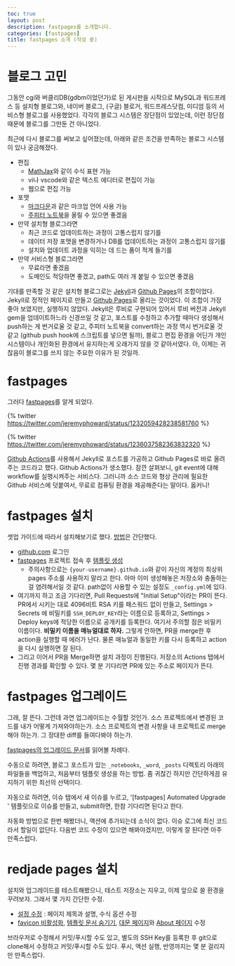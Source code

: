 ```yaml
---
toc: true
layout: post
description: fastpages를 소개합니다.
categories: [fastpages]
title: fastpages 소개 (작성 중)
---
```

# 블로그 고민

그동안 cgi와 버클리DB(gdbm이었던가)로 된 게시판을 시작으로 MySQL과 워드프레스 등
설치형 블로그와, 네이버 블로그, (구글) 블로거, 워드프레스닷컴, 미디엄 등의
서비스형 블로그를 사용했었다. 각각의 블로그 시스템은 장단점이 있었는데, 이런
장단점 때문에 블로그를 그만둔 건 아니었다.

최근에 다시 블로그를 써보고 싶어졌는데, 아래와 같은 조건을 만족하는 블로그
시스템이 있나 궁금해졌다.

* 편집
  * [MathJax](https://www.mathjax.org/)와 같이 수식 표현 가능
  * vi나 vscode와 같은 텍스트 에디터로 편집이 가능
  * 웹으로 편집 가능
* 포맷
  * [마크다운](https://guides.github.com/features/mastering-markdown/)과 같은
  마크업 언어 사용 가능
  * [주피터 노트북](https://jupyter.org/)을 올릴 수 있으면 좋겠음
* 만약 설치형 블로그라면
  * 최근 코드로 업데이트하는 과정이 고통스럽지 않기를
  * 데이터 저장 포맷을 변경하거나 DB를 업데이트하는 과정이 고통스럽지 않기를
  * 설치와 업데이트 과정을 익히는 데 드는 품이 적게 들기를
* 만약 서비스형 블로그라면
  * 무료라면 좋겠음
  * 도메인도 적당하면 좋겠고, path도 여러 개 붙일 수 있으면 좋겠음

기대를 만족할 것 같은 설치형 블로그로는 [Jekyll](https://jekyllrb.com/)과 
[Github Pages](https://pages.github.com/)의 조합이었다.
Jekyll로 정적인 페이지로 만들고 [Github Pages](https://pages.github.com/)로
올리는 것이었다. 이 조합이 가장 좋아 보였지만, 실행하지 않았다.
Jekyll은 루비로 구현되어 있어서 루비 버전과 Jekyll gem을 업데이트하느라
신경쓰일 것 같고, 포스트를 수정하고 추가할 때마다 생성해서 push하는 게 번거로울
것 같고, 주피터 노트북을 convert하는 과정 역시 번거로울 것 같고 (github push
hook에 스크립트를 넣으면 될까), 블로그 편집 환경을 어딘가 개인 시스템이나
개인화된 환경에서 유지하는게 오래가지 않을 것 같아서였다.
아, 이제는 귀찮음이 블로그를 쓰지 않는 주요한 이유가 된 것일까.

# fastpages

그러다 [fastpages](https://github.com/fastai/fastpages)를 알게 되었다.

{% twitter https://twitter.com/jeremyphoward/status/1232059428238581760 %}

{% twitter https://twitter.com/jeremyphoward/status/1236037582363832320 %}

[Github Actions](https://github.com/features/actions)를 사용해서 Jekyll로
포스트를 가공하고 Github Pages로 바로 올려주는 코드라고 했다. Github Actions가 
생소했다. 잠깐 살펴보니, git event에 대해 workflow를 실행시켜주는 서비스다.
그러니까 소스 코드와 형상 관리에 필요한 Github 서비스에 덧붙여서, 무료로 컴퓨팅
환경을 제공해준다는 말이다. 옳커니!

# fastpages 설치

셋업 가이드에 따라서 설치해보기로 했다. [방법](https://github.com/fastai/fastpages#setup-instructions)은 간단했다.
* [github.com](https://github.com/) 로그인
* [fastpages](https://github.com/fastai/fastpages) 프로젝트 접속 후 [템플릿 생성](https://github.com/fastai/fastpages/generate)
  * 주의사항으로는 `{your-username}.github.io`와 같이 자신의 계정의 최상위
  pages 주소를 사용하지 말라고 한다. 아마 이미 생성해놓은 저장소와 충돌하는 걸
  염려해서일 것 같다. path없이 사용할 수 있는 설정도 `_config.yml`에 있다.
* 여기까지 하고 조금 기다리면, Pull Requests에 "Initial Setup"이라는 PR이 뜬다.
PR에서 시키는 대로 4096비트 RSA 키를 패스워드 없이 만들고, Settings > Secrets 에
비밀키를 `SSH_DEPLOY_KEY`라는 이름으로 등록하고, Settings > Deploy keys에 적당한
이름으로 공개키를 등록한다. 여기서 주의할 점은 비밀키 이름이다.
**비밀키 이름을 매뉴얼대로 하자.**
그렇게 안하면, PR을 merge한 후 action을 실행할 때 에러가 난다. 물론 매뉴얼과
동일한 키를 다시 등록하고 action을 다시 실행하면 잘 된다.
* 그리고 이어서 PR을 Merge하면 설치 과정이 진행된다. 저장소의 Actions 탭에서 
진행 경과를 확인할 수 있다. 몇 분 기다리면 PR에 있는 주소로 페이지가 뜬다.

# fastpages 업그레이드

그래, 잘 뜬다. 그런데 과연 업그레이드는 수월할 것인가. 소스 프로젝트에서 변경된
코드를 내가 어떻게 가져와야하는가. 소스 프로젝트의 변경 사항을 내 프로젝트로
merge해야 하는가. 그 장대한 diff를 들여다봐야 하는가.

[fastpages의 업그레이드 문서](https://github.com/fastai/fastpages/blob/master/_fastpages_docs/UPGRADE.md)를 읽어볼 차례다.

수동으로 하려면, 블로그 포스트가 있는 `_notebooks`, `_word`, `_posts` 디렉토리
아래의 파일들을 백업하고, 처음부터 템플릿 생성을 하는 방법. 좀 귀찮긴 하지만
간단하게끔 유지하기 위한 최선의 선택이다.

자동으로 하려면, 이슈 탭에서 새 이슈를 누르고, '\[fastpages\] Automated Upgrade
' 템플릿으로 이슈를 만들고, submit하면, 한참 기다리면 된다고 한다.

자동화 방법으로 한번 해봤더니, 액션에 추가되는데 소식이 없다. 이슈 로그에 
최신 코드라서 할일이 없단다. 다음번 코드 수정이 있으면 해봐야겠지만, 
이렇게 잘 된다면 아주 만족스럽다.

# redjade pages 설치

설치와 업그레이드를 테스트해봤으니, 테스트 저장소는 지우고, 이제 앞으로 쓸 
환경을 꾸려보자. 그래서 몇 가지 간단한 수정.

* [설정 수정](https://github.com/redjade/pages/commit/95f0deeef77cd8c2e244f2b793d655e5f303b2c4) : 페이지 제목과 설명, 수식 옵션 수정
* [favicon 비활성화](https://github.com/redjade/pages/commit/666291126f13090b7ed55654445adf554f474457), [템플릿 문서 숨기기](https://github.com/redjade/pages/commit/4ccf0ad81f331e3b34fab4f396f6d59ec6076025), [대문 페이지](https://github.com/redjade/pages/commit/abab61fa436b0314b2d6b0a62cc7147c6f8722c2)와 [About 페이지](https://github.com/redjade/pages/commit/ee7d156afabe81518442d5a36f4cd26a915ed32e) 수정

브라우저로 수정해서 커밋/푸시할 수도 있고, 별도의 SSH Key를 등록한 후 
git으로 clone해서 수정하고 커밋/푸시할 수도 있다. 푸시, 액션 실행, 반영까지는
몇 분 걸리지만 만족스럽다.